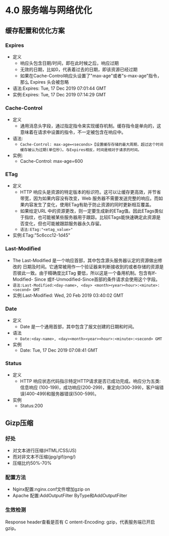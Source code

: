 
# 4.0 服务端与网络优化

## 缓存配置和优化方案

### Expires

- 定义
  - 响应头包含日期/时间，即在此时候之后，响应过期
  - 无效的日期，比如0，代表着过去的日期，即该资源已经过期
  - 如果在Cache-Control响应头设置了"max-age"或者"s-max-age"指令，那么 Expires 头会被忽略
- 语法:Expires: Tue, 17 Dec 2019 07:01:44 GMT
- 实例:Expires: Tue, 17 Dec 2019 07:14:29 GMT

### Cache-Control

- 定义
  - 通用消息头字段，通过指定指令来实现缓存机制。缓存指令是单向的，这意味着在请求中设置的指令，不一定被包含在响应中。
- 语法:
  - `Cache-Control: max-age=<seconds>【设置缓存存储的最大周期，超过这个时间缓存被认为过期(单位秒)。与Expires相反，时间是相对于请求的时间。`
- 实例:
  - Cache-Control: max-age=600

### ETag

- 定义
  - HTTP 响应头是资源的特定版本的标识符。这可以让缓存更高效，并节省带宽，因为如果内容没有改变，Web 服务器不需要发送完整的响应。而如果内容发生了变化，使用ETag有助于防止资源的同时更新相互覆盖。
  - 如果给定URL 中的资源更改，则一定要生成新的ETag值。因此ETags类似于指纹，也可能被某些服务器用于跟踪。比较ETags能快速确定此资源是否变化，但也可能被跟踪服务器永久存留。
  - `语法:ETag:"<etag_value>"`
- 实例:ETag:"5c6ccc12-1d45"

### Last-Modified

- The Last-Modified 是一个响应首部，其中包含源头服务器认定的资源做出修改的
日期及时间。它通常被用作一个验证器来判断接收到的或者存储的资源是否彼此一致。由于精确度比ETag 要低，所以这是一个备用机制。包含有If-Modified- Since 或If-Unmodified-Since首部的条件请求会使用这个字段。
- `语法:Last-Modified:<day-name>, <day> <month><year><hour>:<minute>:<second> GMT`
- 实例:Last-Modified: Wed, 20 Feb 2019 03:40:02 GMT

### Date

- 定义
  - Date 是一个通用首部，其中包含了报文创建的日期和时间。
- 语法
  - `Date:<day-name>, <day><month><year><hour>:<minute>:<second> GMT`
- 实例
  - Date: Tue, 17 Dec 2019 07:08:41 GMT

### Status

- 定义
  - HTTP 响应状态代码指示特定HTTP请求是否已成功完成。响应分为五类:信息响应
(100-199)，成功响应(200-299)，重定向(300-399)，客户端错误(400-499)和服务器错误(500-599)。
- 实例
  - Status:200

## Gizp压缩

### 好处

- 对文本进行压缩(HTML/CSS/JS)
- 而对非文本不压缩(jpg/gif/png/)
- 压缩比约50%-70%

### 配置方法

- Nginx配置:nginx.conf文件增加gzip on
- Apache 配置:AddOutputFilter ByType和AddOutputFilter

### 生效检测

Response header查看是否有 C ontent-Encoding: gzip，代表服务端已开启 gzip。
